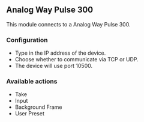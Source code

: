 ## Analog Way Pulse 300
This module connects to a Analog Way Pulse 300.

### Configuration
* Type in the IP address of the device.
* Choose whether to communicate via TCP or UDP.
* The device will use port 10500.

### Available actions
* Take
* Input
* Background Frame
* User Preset